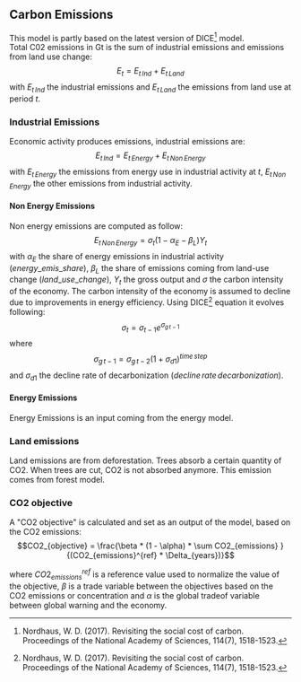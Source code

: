 ## Carbon Emissions
 
This model is partly based on the latest version of DICE[^1] model.   
Total C02 emissions in Gt is the sum of industrial emissions and emissions from land use change:
$$E_t = E_{t\,Ind} + E_{t\,Land}$$
with $E_{t\,Ind}$ the industrial emissions and $E_{t\,Land}$ the emissions from land use at period $t$. 

### Industrial Emissions
Economic activity produces emissions, industrial emissions are: 
$$E_{t\,Ind} = E_{t\, Energy} + E_{t\, Non\,Energy}$$ with $E_{t\, Energy}$ the emissions from energy use in industrial activity at $t$,  $E_{t\, Non\,Energy}$ the other emissions from industrial activity. 
#### Non Energy Emissions
Non energy emissions are computed as follow: 
$$E_{t\, Non\,Energy} = \sigma_t (1 -\alpha_E - \beta_L)Y_t$$
with $\alpha_E$ the share of energy emissions in industrial activity ($energy\_emis\_share$), $\beta_L$ the share of emissions coming from land-use change ($land\_use\_change$), $Y_t$ the gross output and $\sigma$ the carbon intensity of the economy. 
The carbon intensity of the economy is assumed to decline due to improvements in energy efficiency. Using DICE[^1] equation it evolves following: 
$$\sigma_t = \sigma_{t-1} e^{\sigma_{g\, t-1}}$$
where $$\sigma_{g\, t-1} = \sigma_{g\, t-2}(1+ \sigma_{d1})^{time\,step}$$ and $\sigma_{d1}$ the decline rate of decarbonization ($decline\,rate\,decarbonization$). 
#### Energy Emissions
Energy Emissions is an input coming from the energy model. 
### Land emissions
Land emissions are from deforestation. Trees absorb a certain quantity of CO2. When trees are cut, CO2 is not absorbed anymore. This emission comes from forest model.
### CO2 objective

A "CO2 objective" is calculated and set as an output of the model, based on the CO2 emissions:
$$CO2_{objective} =  \frac{\beta * (1 - \alpha) * \sum CO2_{emissions} }{(CO2_{emissions}^{ref} * \Delta_{years})}$$

where $CO2_{emissions}^{ref}$ is a reference value used to normalize the value of the objective, $\beta$ is a trade variable between the objectives based on the CO2 emissions or concentration and $\alpha$ is the global tradeof variable between global warning and the economy.

[^1]: Nordhaus, W. D. (2017). Revisiting the social cost of carbon. Proceedings of the National Academy of Sciences, 114(7), 1518-1523.

